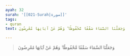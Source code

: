 ```yaml
---
ayah: 32
surah: '[[021-Surah|سورة]]'
tags:
- quran
text: وَجَعَلْنَا السَّمَاءَ سَقْفًا مَّحْفُوظًا ۖ وَهُمْ عَنْ آيَاتِهَا مُعْرِضُونَ

---
```

> وَجَعَلْنَا السَّمَاءَ سَقْفًا مَّحْفُوظًا ۖ وَهُمْ عَنْ آيَاتِهَا مُعْرِضُونَ
